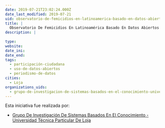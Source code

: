 ```yaml
---
date: 2019-07-21T23:02:24.000Z
date_last_modified: 2019-07-21
uid: observatorio-de-femicidios-en-latinoamerica-basado-en-datos-abiertos-enlazados-y-web-semantica-lod4vida-linked-open-data-por-la-vida
title: |
  Observatorio De Femicidios En Latinoamérica Basado En Datos Abiertos Enlazados Y Web Semántica (Lod4Vida, Linked Open Data Por La Vida)
description: |
  
type: 
website: 
date_ini: 
date_end: 
tags:
  - participación-ciudadana
  - uso-de-datos-abiertos
  - periodismo-de-datos
cities: 
  - Loja
organizations_uids:
  - grupo-de-investigacion-de-sistemas-basados-en-el-conocimiento-universidad-tecnica-particular-de-loja
---
```


Esta iniciativa fue realizada por:

- [Grupo De Investigación De Sistemas Basados En El Conocimiento - Universidad Técnica Particular De Loja](/organizaciones/grupo-de-investigacion-de-sistemas-basados-en-el-conocimiento-universidad-tecnica-particular-de-loja)
